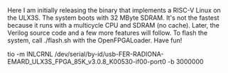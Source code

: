 Here I am initially releasing the binary that implements a RISC-V Linux on the ULX3S. 
The system boots with 32 MByte SDRAM. It's not the fastest because it runs with a 
multicycle CPU and SDRAM (no cache). Later, the Verilog source code and a few more features will follow. 
To flash the system, call ./flash.sh with the OpenFPGALoader. Have fun!

tio -m INLCRNL /dev/serial/by-id/usb-FER-RADIONA-EMARD_ULX3S_FPGA_85K_v3.0.8_K00530-if00-port0 -b 3000000

